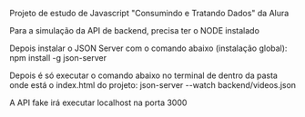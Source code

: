 Projeto de estudo de Javascript "Consumindo e Tratando Dados" da Alura


Para a simulação da API de backend, precisa ter o NODE instalado


Depois instalar o JSON Server com o comando abaixo (instalação global):
npm install -g json-server 


Depois é só executar o comando abaixo no terminal de dentro da pasta onde está o index.html do projeto:
json-server --watch backend/videos.json


A API fake irá executar localhost na porta 3000
